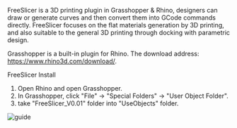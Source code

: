 FreeSlicer is a 3D printing plugin in Grasshopper & Rhino, designers can draw or generate curves and then convert them into GCode commands directly. FreeSlicer focuses on the flat materials generation by 3D printing, and also suitable to the general 3D printing through docking with parametric design.

Grasshopper is a built-in plugin for Rhino. The download address: https://www.rhino3d.com/download/.

FreeSlicer Install
1. Open Rhino and open Grasshopper.
2. In Grasshopper, click "File" -> "Special Folders" -> "User Object Folder".
3. take "FreeSlicer_V0.01" folder into "UseObjects" folder.

![guide](https://github.com/littlexiaochao/FreeSlicer/assets/55174611/21917311-fa76-4b1a-8029-058a975a78d7)
